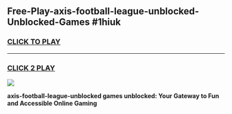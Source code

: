 
## Free-Play-axis-football-league-unblocked-Unblocked-Games #1hiuk
<h3>
<a href="https://news.freeplayer.one?title=axis-football-league-unblocked&ref=8M">CLICK TO PLAY</a></h3>
<hr>

<h3>
<a href="https://news.freeplayer.one?title=axis-football-league-unblocked&ref=8M">CLICK 2 PLAY</a>
  
</h3>

<a href="https://news.freeplayer.one?title=axis-football-league-unblocked&ref=8M"><img src="https://clearcache.store/games.png"></a>


**axis-football-league-unblocked games unblocked: Your Gateway to Fun and Accessible Online Gaming**
